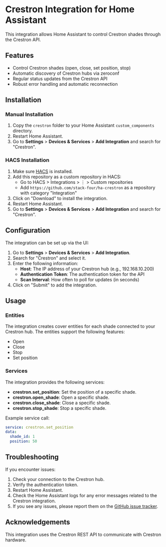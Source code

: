 # Crestron Integration for Home Assistant

This integration allows Home Assistant to control Crestron shades through the Crestron API.

## Features

- Control Crestron shades (open, close, set position, stop)
- Automatic discovery of Crestron hubs via zeroconf
- Regular status updates from the Crestron API
- Robust error handling and automatic reconnection

## Installation

### Manual Installation

1. Copy the `crestron` folder to your Home Assistant `custom_components` directory.
2. Restart Home Assistant.
3. Go to **Settings** > **Devices & Services** > **Add Integration** and search for "Crestron".

### HACS Installation

1. Make sure [HACS](https://hacs.xyz/) is installed.
2. Add this repository as a custom repository in HACS:
   - Go to HACS > Integrations > ⋮ > Custom repositories
   - Add `https://github.com/stack-four/ha-crestron` as a repository with category "Integration"
3. Click on "Download" to install the integration.
4. Restart Home Assistant.
5. Go to **Settings** > **Devices & Services** > **Add Integration** and search for "Crestron".

## Configuration

The integration can be set up via the UI:

1. Go to **Settings** > **Devices & Services** > **Add Integration**.
2. Search for "Crestron" and select it.
3. Enter the following information:
   - **Host**: The IP address of your Crestron hub (e.g., 192.168.10.200)
   - **Authentication Token**: The authentication token for the API
   - **Scan Interval**: How often to poll for updates (in seconds)
4. Click on "Submit" to add the integration.

## Usage

### Entities

The integration creates cover entities for each shade connected to your Crestron hub. The entities support the following features:
- Open
- Close
- Stop
- Set position

### Services

The integration provides the following services:

- **crestron.set_position**: Set the position of a specific shade.
- **crestron.open_shade**: Open a specific shade.
- **crestron.close_shade**: Close a specific shade.
- **crestron.stop_shade**: Stop a specific shade.

Example service call:
```yaml
service: crestron.set_position
data:
  shade_id: 1
  position: 50
```

## Troubleshooting

If you encounter issues:

1. Check your connection to the Crestron hub.
2. Verify the authentication token.
3. Restart Home Assistant.
4. Check the Home Assistant logs for any error messages related to the Crestron integration.
5. If you see any issues, please report them on the [GitHub issue tracker](https://github.com/stack-four/ha-crestron/issues).

## Acknowledgements

This integration uses the Crestron REST API to communicate with Crestron hardware.